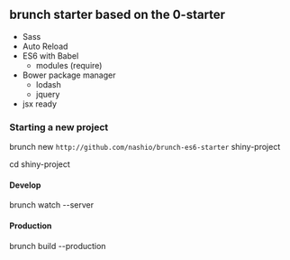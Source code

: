 ## brunch starter based on the 0-starter
+ Sass
+ Auto Reload
+ ES6 with Babel
    - modules (require)
+ Bower package manager
    - lodash
    - jquery
+ jsx ready


### Starting a new project


brunch new `http://github.com/nashio/brunch-es6-starter` shiny-project

cd shiny-project

#### Develop
brunch watch --server

#### Production
brunch build --production
